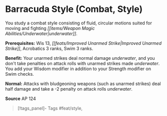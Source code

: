 ﻿---
cssclass: [feats]

---
# Barracuda Style (Combat, Style)

You study a combat style consisting of fluid, circular motions suited for moving and fighting _[[items/Weapon Magic Abilities/Underwater|underwater]]_.

**Prerequisites:** Wis 13, _[[feats/Improved Unarmed Strike|Improved Unarmed Strike]]_, Acrobatics 3 ranks, Swim 3 ranks.

**Benefit:** Your unarmed strikes deal normal damage _underwater_, and you don't take penalties on attack rolls with unarmed strikes made _underwater_. You add your Wisdom modifier in addition to your Strength modifier on Swim checks.

**Normal:** Attacks with bludgeoning weapons (such as unarmed strikes) deal half damage and take a -2 penalty on attack rolls _underwater_.

**Source** AP 124
>[!tags_panel]- Tags
> #feat/style, 